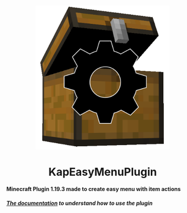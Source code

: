 <p align="center">
  <img src='git assets/minecraftChest.png' width="350" alt="Kap Easy Menu Plugin Logo">
</p>
<h1 align="center">
    KapEasyMenuPlugin
</h1>
<h4>
Minecraft Plugin 1.19.3 made to create easy menu with item actions
</h4>
<h5>
    <a href="https://kap35.gitbook.io/kap-easy-menu-plugin/">The documentation</a> to understand how to use the plugin
</h5>